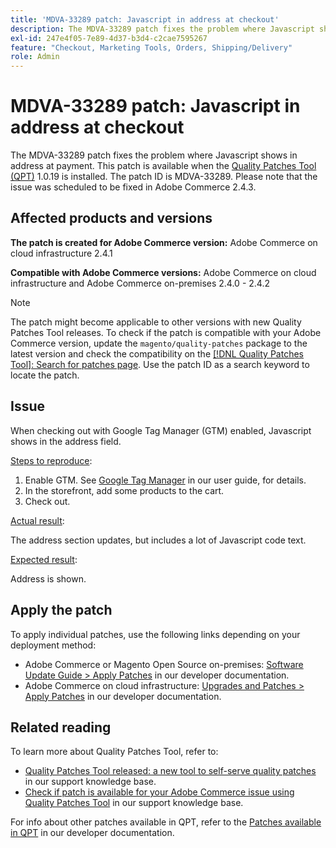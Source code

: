 ```yaml
---
title: 'MDVA-33289 patch: Javascript in address at checkout'
description: The MDVA-33289 patch fixes the problem where Javascript shows in address at payment. This patch is available when the [Quality Patches Tool (QPT)](/help/announcements/adobe-commerce-announcements/magento-quality-patches-released-new-tool-to-self-serve-quality-patches.md) 1.0.19 is installed. The patch ID is MDVA-33289. Please note that the issue was scheduled to be fixed in Adobe Commerce 2.4.3.
exl-id: 247e4f05-7e89-4d37-b3d4-c2cae7595267
feature: "Checkout, Marketing Tools, Orders, Shipping/Delivery"
role: Admin
---
```

# MDVA-33289 patch: Javascript in address at checkout

The MDVA-33289 patch fixes the problem where Javascript shows in address at payment. This patch is available when the [Quality Patches Tool (QPT)](/help/announcements/adobe-commerce-announcements/magento-quality-patches-released-new-tool-to-self-serve-quality-patches.md) 1.0.19 is installed. The patch ID is MDVA-33289. Please note that the issue was scheduled to be fixed in Adobe Commerce 2.4.3.

## Affected products and versions

 **The patch is created for Adobe Commerce version:** Adobe Commerce on cloud infrastructure 2.4.1

 **Compatible with Adobe Commerce versions:** Adobe Commerce on cloud infrastructure and Adobe Commerce on-premises 2.4.0 - 2.4.2

>[!NOTE]
>
>The patch might become applicable to other versions with new Quality Patches Tool releases. To check if the patch is compatible with your Adobe Commerce version, update the `magento/quality-patches` package to the latest version and check the compatibility on the [[!DNL Quality Patches Tool]: Search for patches page](https://devdocs.magento.com/quality-patches/tool.html#patch-grid). Use the patch ID as a search keyword to locate the patch.

## Issue

When checking out with Google Tag Manager (GTM) enabled, Javascript shows in the address field.

<u>Steps to reproduce</u>:

1. Enable GTM. See [Google Tag Manager](https://docs.magento.com/user-guide/marketing/google-tag-manager.html) in our user guide, for details.
1. In the storefront, add some products to the cart.
1. Check out.

<u>Actual result</u>:

The address section updates, but includes a lot of Javascript code text.

<u>Expected result</u>:

Address is shown.

## Apply the patch

To apply individual patches, use the following links depending on your deployment method:

* Adobe Commerce or Magento Open Source on-premises: [Software Update Guide > Apply Patches](https://devdocs.magento.com/guides/v2.4/comp-mgr/patching/mqp.html) in our developer documentation.
* Adobe Commerce on cloud infrastructure: [Upgrades and Patches > Apply Patches](https://devdocs.magento.com/cloud/project/project-patch.html) in our developer documentation.

## Related reading

To learn more about Quality Patches Tool, refer to:

* [Quality Patches Tool released: a new tool to self-serve quality patches](/help/announcements/adobe-commerce-announcements/magento-quality-patches-released-new-tool-to-self-serve-quality-patches.md) in our support knowledge base.
* [Check if patch is available for your Adobe Commerce issue using Quality Patches Tool](/help/support-tools/patches-available-in-qpt-tool/check-patch-for-magento-issue-with-magento-quality-patches.md) in our support knowledge base.

For info about other patches available in QPT, refer to the [Patches available in QPT](https://devdocs.magento.com/quality-patches/tool.html#patch-grid) in our developer documentation.
